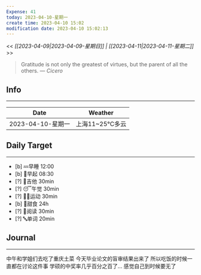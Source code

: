 ```yaml
---
Expense: 41
today: 2023-04-10-星期一
create time: 2023-04-10 15:02
modification date: 2023-04-10 15:02:13
---
```


<< *[[2023-04-09|2023-04-09-星期日]] | [[2023-04-11|2023-04-11-星期二]]* >>


> Gratitude is not only the greatest of virtues, but the parent of all the others.
> — <cite>Cicero</cite>


## Info
***
| Date        | Weather      | 
| ----------- | ------------ |
| 2023-04-10-星期一 |  上海11~25℃多云 |


## Daily Target 
***
- [b] 💤早睡   12:00
- [b] 🌅早起    08:30
- [?] 🎵吉他    30min
- [?] 😴午觉    30min
- [?] 🏃‍♀️运动    30min  
- [b] 🚫甜食    24h
- [?] 📖阅读    30min
- [?] 🔤单词    20min    


##  Journal
***

中午和学姐们去吃了重庆土菜
今天毕业论文的盲审结果出来了
所以吃饭的时候一直都在讨论这件事
学硕的中奖率几乎百分之百了...
感觉自己到时候要无了


